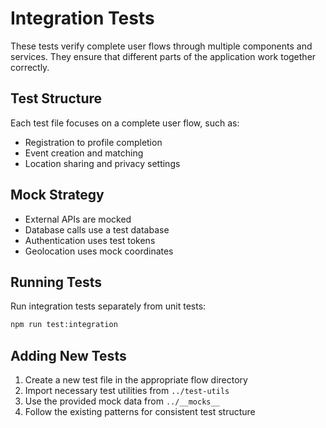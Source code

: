 # Integration Tests

These tests verify complete user flows through multiple components and services. They ensure that different parts of the application work together correctly.

## Test Structure

Each test file focuses on a complete user flow, such as:
- Registration to profile completion
- Event creation and matching
- Location sharing and privacy settings

## Mock Strategy

- External APIs are mocked
- Database calls use a test database
- Authentication uses test tokens
- Geolocation uses mock coordinates

## Running Tests

Run integration tests separately from unit tests:
```bash
npm run test:integration
```

## Adding New Tests

1. Create a new test file in the appropriate flow directory
2. Import necessary test utilities from `../test-utils`
3. Use the provided mock data from `../__mocks__`
4. Follow the existing patterns for consistent test structure
